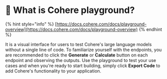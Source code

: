 # 🍒 What is Cohere playground?

{% hint style="info" %}
[https://docs.cohere.com/docs/playground-overview](https://docs.cohere.com/docs/playground-overview)
{% endhint %}

It is a visual interface for users to test Cohere's large language models without a single line of code. To familiarize yourself with the endpoints, you are recommended to click the **Generate** or **Calculate** button on each endpoint and observing the outputs. Use the playground to test your use cases and when you're ready to start building, simply click **Export Code** to add Cohere's functionality to your application.
